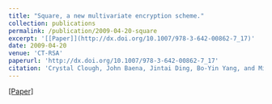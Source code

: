 ```yaml
---
title: "Square, a new multivariate encryption scheme."
collection: publications
permalink: /publication/2009-04-20-square
excerpt: '[[Paper]](http://dx.doi.org/10.1007/978-3-642-00862-7_17)'
date: 2009-04-20
venue: 'CT-RSA'
paperurl: 'http://dx.doi.org/10.1007/978-3-642-00862-7_17'
citation: 'Crystal Clough, John Baena, Jintai Ding, Bo-Yin Yang, and Ming-Shing Chen. &quot;Square, a new multivariate encryption scheme.&quot; <i>Topics in Cryptology - CT-RSA 2009,</i> Proceedings, volume 5473 of Lecture Notes in Computer Science, pages 252–264. Springer, 2009.'
---
```

[[Paper]](http://dx.doi.org/10.1007/978-3-642-00862-7_17)

